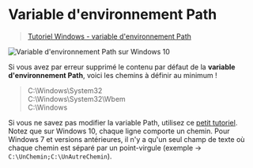 # Variable d'environnement Path

> [Tutoriel Windows - variable d'environnement Path](https://www.youtube.com/watch?v=M2BWTJXDJXY)

![Variable d'environnement Path sur Windows 10](https://nsa40.casimages.com/img/2020/03/12/200312054148563377.png)

Si vous avez par erreur supprimé le contenu par défaut de la **variable d'environnement Path**, voici les chemins à définir au minimum !

> C:\Windows\System32<br>C:\Windows\System32\Wbem<br>C:\Windows

Si vous ne savez pas modifier la variable Path, utilisez ce [petit tutoriel](https://www.youtube.com/watch?v=M2BWTJXDJXY). Notez que sur Windows 10, chaque ligne comporte un chemin. Pour Windows 7 et versions antérieures, il n'y a qu'un seul champ de texte où chaque chemin est séparé par un point-virgule (exemple -> `C:\UnChemin;C:\UnAutreChemin`).
